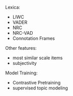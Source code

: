 Lexica:
- LIWC
- VADER
- NRC
- NRC-VAD
- Connotation Frames


Other features:
- most similar scale items
- subjectivity

Model Training:
- Contrastive Pretraining
- supervised topic modeling